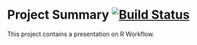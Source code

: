 # Project Summary [![Build Status](https://travis-ci.org/adamrobinson361/r-workflow.svg?branch=master)](https://travis-ci.org/adamrobinson361/r-workflow)

This project contains a presentation on R Workflow.
